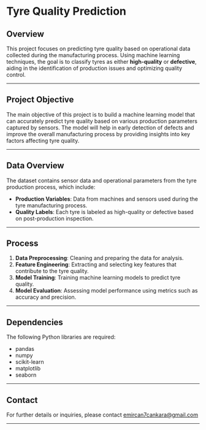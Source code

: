 # Tyre Quality Prediction

## Overview

This project focuses on predicting tyre quality based on operational data collected during the manufacturing process. Using machine learning techniques, the goal is to classify tyres as either **high-quality** or **defective**, aiding in the identification of production issues and optimizing quality control.

---

## Project Objective

The main objective of this project is to build a machine learning model that can accurately predict tyre quality based on various production parameters captured by sensors. The model will help in early detection of defects and improve the overall manufacturing process by providing insights into key factors affecting tyre quality.

---

## Data Overview

The dataset contains sensor data and operational parameters from the tyre production process, which include:
- **Production Variables**: Data from machines and sensors used during the tyre manufacturing process.
- **Quality Labels**: Each tyre is labeled as high-quality or defective based on post-production inspection.

---

## Process

1. **Data Preprocessing**: Cleaning and preparing the data for analysis.
2. **Feature Engineering**: Extracting and selecting key features that contribute to the tyre quality.
3. **Model Training**: Training machine learning models to predict tyre quality.
4. **Model Evaluation**: Assessing model performance using metrics such as accuracy and precision.


---

## Dependencies

The following Python libraries are required:
- pandas
- numpy
- scikit-learn
- matplotlib
- seaborn

---

## Contact

For further details or inquiries, please contact emircan7cankara@gmail.com

---
